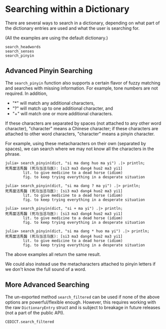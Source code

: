 # Searching within a Dictionary

There are several ways to search in a dictionary, depending on what part of the dictionary entries are used and what the user is searching for. 

(All the examples are using the default dictionary.)

```@docs
search_headwords
search_senses
search_pinyin
```


## Advanced Pinyin Searching

The `search_pinyin` function also supports a certain flavor of fuzzy matching and searches with missing information. For example, tone numbers are not required. In addition,

- "*" will match any additional characters,
- "?" will match up to one additional character, and
- "+" will match one or more additional characters.

If these characters are separated by spaces (not attached to any other word character), "character" means a Chinese character; if these characters are attached to other word characters, "character" means a pinyin character. 

For example, using these metacharacters on their own (separated by spaces), we can search where we may not know all the characters in the phrase.
```julia-repl
julia> search_pinyin(dict, "si ma dang huo ma yi") .|> println;
死馬當活馬醫 (死马当活马医): [si3 ma3 dang4 huo2 ma3 yi1]
        lit. to give medicine to a dead horse (idiom)
        fig. to keep trying everything in a desperate situation

julia> search_pinyin(dict, "si ma dang ? ma yi") .|> println;
死馬當活馬醫 (死马当活马医): [si3 ma3 dang4 huo2 ma3 yi1]
        lit. to give medicine to a dead horse (idiom)
        fig. to keep trying everything in a desperate situation

julia> search_pinyin(dict, "si + ma yi") .|> println;
死馬當活馬醫 (死马当活马医): [si3 ma3 dang4 huo2 ma3 yi1]
        lit. to give medicine to a dead horse (idiom)
        fig. to keep trying everything in a desperate situation

julia> search_pinyin(dict, "si ma dang * huo ma yi") .|> println;
死馬當活馬醫 (死马当活马医): [si3 ma3 dang4 huo2 ma3 yi1]
        lit. to give medicine to a dead horse (idiom)
        fig. to keep trying everything in a desperate situation
```
The above examples all return the same result.

We could also instead use the metacharacters attached to pinyin letters if we don't know the full sound of a word.


## More Advanced Searching

The un-exported method `search_filtered` can be used if none of the above options are powerful/flexible enough. However, this requires working with the raw `DictionaryEntry` struct and is subject to breakage in future releases (not a part of the public API).

```@docs
CEDICT.search_filtered
```
